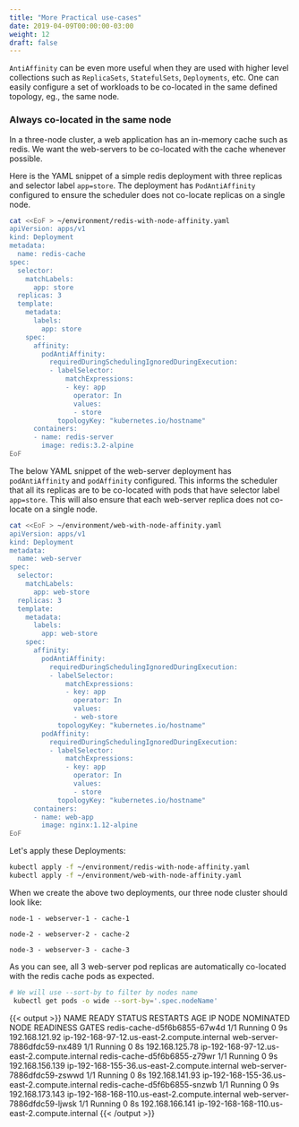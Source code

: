 ```yaml
---
title: "More Practical use-cases"
date: 2019-04-09T00:00:00-03:00
weight: 12
draft: false
---
```


`AntiAffinity` can be even more useful when they are used with higher level collections such as `ReplicaSets`, `StatefulSets`, `Deployments`, etc. One can easily configure a set of workloads to be co-located in the same defined topology, eg., the same node.

### Always co-located in the same node

In a three-node cluster, a web application has an in-memory cache such as redis. We want the web-servers to be co-located with the cache whenever possible.

Here is the YAML snippet of a simple redis deployment with three replicas and selector label `app=store`. The deployment has `PodAntiAffinity` configured to ensure the scheduler does not co-locate replicas on a single node.

```bash
cat <<EoF > ~/environment/redis-with-node-affinity.yaml
apiVersion: apps/v1
kind: Deployment
metadata:
  name: redis-cache
spec:
  selector:
    matchLabels:
      app: store
  replicas: 3
  template:
    metadata:
      labels:
        app: store
    spec:
      affinity:
        podAntiAffinity:
          requiredDuringSchedulingIgnoredDuringExecution:
          - labelSelector:
              matchExpressions:
              - key: app
                operator: In
                values:
                - store
            topologyKey: "kubernetes.io/hostname"
      containers:
      - name: redis-server
        image: redis:3.2-alpine
EoF
```

The below YAML snippet of the web-server deployment has `podAntiAffinity` and `podAffinity` configured. This informs the scheduler that all its replicas are to be co-located with pods that have selector label `app=store`. This will also ensure that each web-server replica does not co-locate on a single node.

```bash
cat <<EoF > ~/environment/web-with-node-affinity.yaml
apiVersion: apps/v1
kind: Deployment
metadata:
  name: web-server
spec:
  selector:
    matchLabels:
      app: web-store
  replicas: 3
  template:
    metadata:
      labels:
        app: web-store
    spec:
      affinity:
        podAntiAffinity:
          requiredDuringSchedulingIgnoredDuringExecution:
          - labelSelector:
              matchExpressions:
              - key: app
                operator: In
                values:
                - web-store
            topologyKey: "kubernetes.io/hostname"
        podAffinity:
          requiredDuringSchedulingIgnoredDuringExecution:
          - labelSelector:
              matchExpressions:
              - key: app
                operator: In
                values:
                - store
            topologyKey: "kubernetes.io/hostname"
      containers:
      - name: web-app
        image: nginx:1.12-alpine
EoF
```

Let's apply these Deployments:

```bash
kubectl apply -f ~/environment/redis-with-node-affinity.yaml
kubectl apply -f ~/environment/web-with-node-affinity.yaml
```

When we create the above two deployments, our three node cluster should look like:

` node-1 - webserver-1 - cache-1 `

` node-2 - webserver-2 - cache-2 `

` node-3 - webserver-3 - cache-3 `
  
As you can see, all 3 web-server pod replicas are automatically co-located with the redis cache pods as expected.

```bash
# We will use --sort-by to filter by nodes name
 kubectl get pods -o wide --sort-by='.spec.nodeName'
```

{{< output >}}
NAME                          READY   STATUS    RESTARTS   AGE   IP                NODE                                            NOMINATED NODE   READINESS GATES
redis-cache-d5f6b6855-67w4d   1/1     Running   0          9s    192.168.121.92    ip-192-168-97-12.us-east-2.compute.internal     <none>           <none>
web-server-7886dfdc59-nx489   1/1     Running   0          8s    192.168.125.78    ip-192-168-97-12.us-east-2.compute.internal     <none>           <none>
redis-cache-d5f6b6855-z79wr   1/1     Running   0          9s    192.168.156.139   ip-192-168-155-36.us-east-2.compute.internal    <none>           <none>
web-server-7886dfdc59-zswwd   1/1     Running   0          8s    192.168.141.93    ip-192-168-155-36.us-east-2.compute.internal    <none>           <none>
redis-cache-d5f6b6855-snzwb   1/1     Running   0          9s    192.168.173.143   ip-192-168-168-110.us-east-2.compute.internal   <none>           <none>
web-server-7886dfdc59-ljwsk   1/1     Running   0          8s    192.168.166.141   ip-192-168-168-110.us-east-2.compute.internal   <none>           <none>
{{< /output >}}
